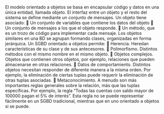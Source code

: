 El modelo orientado a objetos se basa en encapsular código y datos en
una única entidad, llamada objeto. El interfaz entre un objeto y el resto del
sistema se define mediante un conjunto de mensajes.
Un objeto tiene asociado:
 Un conjunto de variables que contiene los datos del objeto
 Un conjunto de mensajes a los que el objeto responde.
 Un método, que es un trozo de código para implementar cada
mensaje.
Los objetos similares en una BD se agrupan formando clases,
organizadas en forma jerárquica.
Un SGBD orientado a objetos permite:
 Herencia. Heredan características de su clase
y de sus
antecesores.
 Polimorfismo. Distintos métodos con el mismo nombre en el
mismo objeto.
 Objetos complejos. Objetos que contienen otros objetos, por
ejemplo, relaciones que pueden almacenarse en otras relaciones.
 Datos de comportamiento. Distintos objetos necesitan responder
de diferente manera a la misma orden. Por ejemplo, la eliminación
de ciertas tuplas puede requerir la eliminación de otras tuplas
asociadas.
 Metaconocimiento. A menudo son más importantes reglas
generales sobre la relación, más que las tuplas específicas. Por
ejemplo, la regla “Todas las cuentas con saldo mayor de 100000
pagan el 5% de interés”. Esta regla no se puede representar
fácilmente en un SGBD tradicional, mientras que en uno orientado
a objetos si se puede.